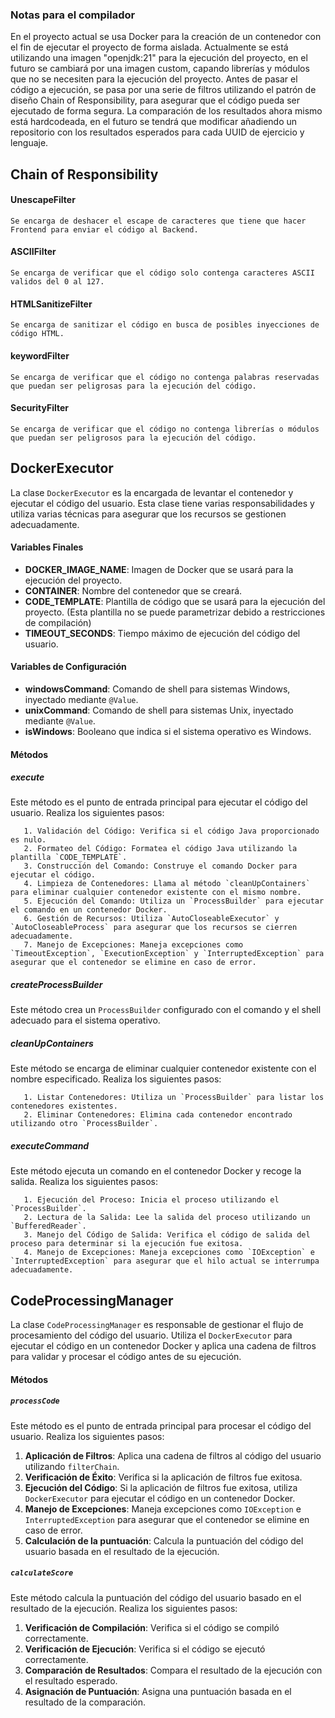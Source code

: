 ### Notas para el compilador

En el proyecto actual se usa Docker para la creación de un contenedor con el fin de ejecutar el proyecto de forma aislada. Actualmente se está utilizando una imagen "openjdk:21" para la ejecución del proyecto, en el futuro se cambiará por una imagen custom, capando librerías y módulos que no se necesiten para la ejecución del proyecto.
Antes de pasar el código a ejecución, se pasa por una serie de filtros utilizando el patrón de diseño Chain of Responsibility, para asegurar que el código pueda ser ejecutado de forma segura.
La comparación de los resultados ahora mismo está hardcodeada, en el futuro se tendrá que modificar añadiendo un repositorio con los resultados esperados para cada UUID de ejercicio y lenguaje.

## Chain of Responsibility

#### UnescapeFilter 
    Se encarga de deshacer el escape de caracteres que tiene que hacer Frontend para enviar el código al Backend.
#### ASCIIFilter
    Se encarga de verificar que el código solo contenga caracteres ASCII validos del 0 al 127.
#### HTMLSanitizeFilter
    Se encarga de sanitizar el código en busca de posibles inyecciones de código HTML.
#### keywordFilter
    Se encarga de verificar que el código no contenga palabras reservadas que puedan ser peligrosas para la ejecución del código.
#### SecurityFilter
    Se encarga de verificar que el código no contenga librerías o módulos que puedan ser peligrosos para la ejecución del código.


## DockerExecutor

La clase `DockerExecutor` es la encargada de levantar el contenedor y ejecutar el código del usuario. Esta clase tiene varias responsabilidades y utiliza varias técnicas para asegurar que los recursos se gestionen adecuadamente.

#### Variables Finales

- **DOCKER_IMAGE_NAME**: Imagen de Docker que se usará para la ejecución del proyecto.
- **CONTAINER**: Nombre del contenedor que se creará.
- **CODE_TEMPLATE**: Plantilla de código que se usará para la ejecución del proyecto.
  (Esta plantilla no se puede parametrizar debido a restricciones de compilación)
- **TIMEOUT_SECONDS**: Tiempo máximo de ejecución del código del usuario.

#### Variables de Configuración

- **windowsCommand**: Comando de shell para sistemas Windows, inyectado mediante `@Value`.
- **unixCommand**: Comando de shell para sistemas Unix, inyectado mediante `@Value`.
- **isWindows**: Booleano que indica si el sistema operativo es Windows.

#### Métodos

##### execute

Este método es el punto de entrada principal para ejecutar el código del usuario. Realiza los siguientes pasos:

       1. Validación del Código: Verifica si el código Java proporcionado es nulo.
       2. Formateo del Código: Formatea el código Java utilizando la plantilla `CODE_TEMPLATE`.
       3. Construcción del Comando: Construye el comando Docker para ejecutar el código.
       4. Limpieza de Contenedores: Llama al método `cleanUpContainers` para eliminar cualquier contenedor existente con el mismo nombre.
       5. Ejecución del Comando: Utiliza un `ProcessBuilder` para ejecutar el comando en un contenedor Docker.
       6. Gestión de Recursos: Utiliza `AutoCloseableExecutor` y `AutoCloseableProcess` para asegurar que los recursos se cierren adecuadamente.
       7. Manejo de Excepciones: Maneja excepciones como `TimeoutException`, `ExecutionException` y `InterruptedException` para asegurar que el contenedor se elimine en caso de error.

##### createProcessBuilder

Este método crea un `ProcessBuilder` configurado con el comando y el shell adecuado para el sistema operativo.

##### cleanUpContainers

Este método se encarga de eliminar cualquier contenedor existente con el nombre especificado. Realiza los siguientes pasos:

       1. Listar Contenedores: Utiliza un `ProcessBuilder` para listar los contenedores existentes.
       2. Eliminar Contenedores: Elimina cada contenedor encontrado utilizando otro `ProcessBuilder`.

##### executeCommand

Este método ejecuta un comando en el contenedor Docker y recoge la salida. Realiza los siguientes pasos:

       1. Ejecución del Proceso: Inicia el proceso utilizando el `ProcessBuilder`.
       2. Lectura de la Salida: Lee la salida del proceso utilizando un `BufferedReader`.
       3. Manejo del Código de Salida: Verifica el código de salida del proceso para determinar si la ejecución fue exitosa.
       4. Manejo de Excepciones: Maneja excepciones como `IOException` e `InterruptedException` para asegurar que el hilo actual se interrumpa adecuadamente.


## CodeProcessingManager

La clase `CodeProcessingManager` es responsable de gestionar el flujo de procesamiento del código del usuario. Utiliza el `DockerExecutor` para ejecutar el código en un contenedor Docker y aplica una cadena de filtros para validar y procesar el código antes de su ejecución.

#### Métodos

  ##### `processCode`

Este método es el punto de entrada principal para procesar el código del usuario. Realiza los siguientes pasos:

1. **Aplicación de Filtros**: Aplica una cadena de filtros al código del usuario utilizando `filterChain`.
2. **Verificación de Éxito**: Verifica si la aplicación de filtros fue exitosa.
3. **Ejecución del Código**: Si la aplicación de filtros fue exitosa, utiliza `DockerExecutor` para ejecutar el código en un contenedor Docker.
4. **Manejo de Excepciones**: Maneja excepciones como `IOException` e `InterruptedException` para asegurar que el contenedor se elimine en caso de error.
5. **Calculación de la puntuación**: Calcula la puntuación del código del usuario basada en el resultado de la ejecución.

##### `calculateScore`

Este método calcula la puntuación del código del usuario basado en el resultado de la ejecución. Realiza los siguientes pasos:

1. **Verificación de Compilación**: Verifica si el código se compiló correctamente.
2. **Verificación de Ejecución**: Verifica si el código se ejecutó correctamente.
3. **Comparación de Resultados**: Compara el resultado de la ejecución con el resultado esperado.
4. **Asignación de Puntuación**: Asigna una puntuación basada en el resultado de la comparación.

